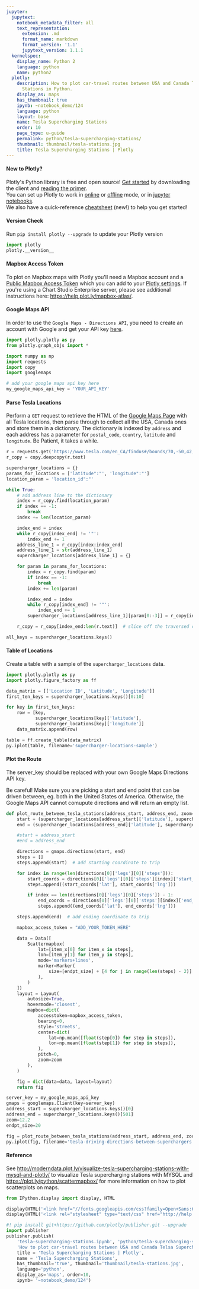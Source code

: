 ```yaml
---
jupyter:
  jupytext:
    notebook_metadata_filter: all
    text_representation:
      extension: .md
      format_name: markdown
      format_version: '1.1'
      jupytext_version: 1.1.1
  kernelspec:
    display_name: Python 2
    language: python
    name: python2
  plotly:
    description: How to plot car-travel routes between USA and Canada Telsa Supercharging
      Stations in Python.
    display_as: maps
    has_thumbnail: true
    ipynb: ~notebook_demo/124
    language: python
    layout: base
    name: Tesla Supercharging Stations
    order: 10
    page_type: u-guide
    permalink: python/tesla-supercharging-stations/
    thumbnail: thumbnail/tesla-stations.jpg
    title: Tesla Supercharging Stations | Plotly
---
```


#### New to Plotly?
Plotly's Python library is free and open source! [Get started](https://plot.ly/python/getting-started/) by downloading the client and [reading the primer](https://plot.ly/python/getting-started/).
<br>You can set up Plotly to work in [online](https://plot.ly/python/getting-started/#initialization-for-online-plotting) or [offline](https://plot.ly/python/getting-started/#initialization-for-offline-plotting) mode, or in [jupyter notebooks](https://plot.ly/python/getting-started/#start-plotting-online).
<br>We also have a quick-reference [cheatsheet](https://images.plot.ly/plotly-documentation/images/python_cheat_sheet.pdf) (new!) to help you get started!


#### Version Check
Run  `pip install plotly --upgrade` to update your Plotly version

```python
import plotly
plotly.__version__
```

#### Mapbox Access Token

To plot on Mapbox maps with Plotly you'll need a Mapbox account and a [Public Mapbox Access Token](https://www.mapbox.com/studio) which you can add to your [Plotly settings](https://plot.ly/settings/mapbox). If you're using a Chart Studio Enterprise server, please see additional instructions here: https://help.plot.ly/mapbox-atlas/.


#### Google Maps API
In order to use the `Google Maps - Directions API`, you need to create an account with Google and get your API key [here](https://developers.google.com/maps/documentation/directions/).

```python
import plotly.plotly as py
from plotly.graph_objs import *

import numpy as np
import requests
import copy
import googlemaps

# add your google maps api key here
my_google_maps_api_key = 'YOUR_API_KEY'
```

#### Parse Tesla Locations
Perform a `GET` request to retrieve the HTML of the [Google Maps Page](https://www.tesla.com/en_CA/findus#/bounds/70,-50,42,-142,d?search=supercharger,&name=Canada) with all Tesla locations, then parse through to collect all the USA, Canada ones and store them in a dictionary. The dictionary is indexed by `address` and each address has a parameter for `postal_code`, `country`, `latitude` and `longitude`. Be Patient, it takes a while.

```python
r = requests.get('https://www.tesla.com/en_CA/findus#/bounds/70,-50,42,-142,d?search=supercharger,&name=Canada')
r_copy = copy.deepcopy(r.text)
```

```python
supercharger_locations = {}
params_for_locations = ['latitude":"', 'longitude":"']
location_param = 'location_id":"'

while True:
    # add address line to the dictionary
    index = r_copy.find(location_param)
    if index == -1:
        break
    index += len(location_param)

    index_end = index
    while r_copy[index_end] != '"':
        index_end += 1
    address_line_1 = r_copy[index:index_end]
    address_line_1 = str(address_line_1)
    supercharger_locations[address_line_1] = {}

    for param in params_for_locations:
        index = r_copy.find(param)
        if index == -1:
            break
        index += len(param)

        index_end = index
        while r_copy[index_end] != '"':
            index_end += 1
        supercharger_locations[address_line_1][param[0:-3]] = r_copy[index:index_end]

    r_copy = r_copy[index_end:len(r.text)]  # slice off the traversed code

all_keys = supercharger_locations.keys()
```

#### Table of Locations
Create a table with a sample of the `supercharger_locations` data.

```python
import plotly.plotly as py
import plotly.figure_factory as ff

data_matrix = [['Location ID', 'Latitude', 'Longitude']]
first_ten_keys = supercharger_locations.keys()[0:10]

for key in first_ten_keys:
    row = [key,
           supercharger_locations[key]['latitude'],
           supercharger_locations[key]['longitude']]
    data_matrix.append(row)

table = ff.create_table(data_matrix)
py.iplot(table, filename='supercharger-locations-sample')
```

#### Plot the Route
The server_key should be replaced with your own Google Maps Directions API key.

Be careful! Make sure you are picking a start and end point that can be driven between, eg. both in the United States of America. Otherwise, the Google Maps API cannot comupute directions and will return an empty list.

```python
def plot_route_between_tesla_stations(address_start, address_end, zoom=3, endpt_size=6):
    start = (supercharger_locations[address_start]['latitude'], supercharger_locations[address_start]['longitude'])
    end = (supercharger_locations[address_end]['latitude'], supercharger_locations[address_end]['longitude'])

    #start = address_start
    #end = address_end

    directions = gmaps.directions(start, end)
    steps = []
    steps.append(start)  # add starting coordinate to trip

    for index in range(len(directions[0]['legs'][0]['steps'])):
        start_coords = directions[0]['legs'][0]['steps'][index]['start_location']
        steps.append((start_coords['lat'], start_coords['lng']))

        if index == len(directions[0]['legs'][0]['steps']) - 1:
            end_coords = directions[0]['legs'][0]['steps'][index]['end_location']
            steps.append((end_coords['lat'], end_coords['lng']))

    steps.append(end)  # add ending coordinate to trip

    mapbox_access_token = "ADD_YOUR_TOKEN_HERE"

    data = Data([
        Scattermapbox(
            lat=[item_x[0] for item_x in steps],
            lon=[item_y[1] for item_y in steps],
            mode='markers+lines',
            marker=Marker(
                size=[endpt_size] + [4 for j in range(len(steps) - 2)] + [endpt_size]
            ),
        )
    ])
    layout = Layout(
        autosize=True,
        hovermode='closest',
        mapbox=dict(
            accesstoken=mapbox_access_token,
            bearing=0,
            style='streets',
            center=dict(
                lat=np.mean([float(step[0]) for step in steps]),
                lon=np.mean([float(step[1]) for step in steps]),
            ),
            pitch=0,
            zoom=zoom
        ),
    )

    fig = dict(data=data, layout=layout)
    return fig

server_key = my_google_maps_api_key
gmaps = googlemaps.Client(key=server_key)
address_start = supercharger_locations.keys()[0]
address_end = supercharger_locations.keys()[501]
zoom=12.2
endpt_size=20

fig = plot_route_between_tesla_stations(address_start, address_end, zoom=10.2, endpt_size=20)
py.iplot(fig, filename='tesla-driving-directions-between-superchargers')
```

#### Reference
See http://moderndata.plot.ly/visualize-tesla-supercharging-stations-with-mysql-and-plotly/ to visualize Tesla supercharging stations with MYSQL and https://plot.ly/python/scattermapbox/ for more information on how to plot scatterplots on maps.

```python
from IPython.display import display, HTML

display(HTML('<link href="//fonts.googleapis.com/css?family=Open+Sans:600,400,300,200|Inconsolata|Ubuntu+Mono:400,700" rel="stylesheet" type="text/css" />'))
display(HTML('<link rel="stylesheet" type="text/css" href="http://help.plot.ly/documentation/all_static/css/ipython-notebook-custom.css">'))

#! pip install git+https://github.com/plotly/publisher.git --upgrade
import publisher
publisher.publish(
    'tesla-supercharging-stations.ipynb', 'python/tesla-supercharging-stations/', 'Python Tesla Supercharging Stations | Examples | Plotly',
    'How to plot car-travel routes between USA and Canada Telsa Supercharging Stations in Python.',
    title = 'Tesla Supercharging Stations | Plotly',
    name = 'Tesla Supercharging Stations',
    has_thumbnail='true', thumbnail='thumbnail/tesla-stations.jpg',
    language='python',
    display_as='maps', order=10,
    ipynb= '~notebook_demo/124')
```

```python

```
